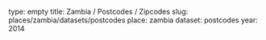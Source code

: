 type: empty
title: Zambia / Postcodes / Zipcodes
slug: places/zambia/datasets/postcodes
place: zambia
dataset: postcodes
year: 2014
